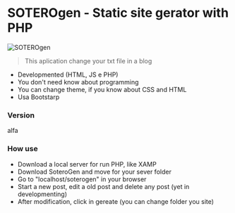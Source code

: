 SOTEROgen - Static site gerator with PHP 
=========================

![SOTEROgen]("https://github.com/LuisAraujo/SoteroGen/blob/master/logo.jpg?raw=true")


> This aplication change your txt file in a blog 

* Developmented (HTML, JS e PHP)
* You don't need know about programming
* You can change theme, if you know about CSS and HTML
* Usa Bootstarp

### Version
alfa

### How use

* Download a local server for run PHP, like XAMP
* Download SoteroGen and move for your sever folder
* Go to "localhost/soterogen" in your browser
* Start a new post, edit a old post and delete any post (yet in developmenting)
* After modification, click in gereate (you can change folder you site)

